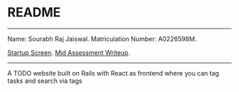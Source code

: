 # README
------------------------------------------------------------------------------------------------
Name: Sourabh Raj Jaiswal. 
Matriculation Number: A0226598M. 

[Startup Screen](MidAssessment/RoR%20Startup.png). 
[Mid Assessment Writeup](MidAssessment/MidAssessment_Writeup.pdf). 

------------------------------------------------------------------------------------------------
A TODO website built on Rails with React as frontend where you can tag tasks and search via tags


